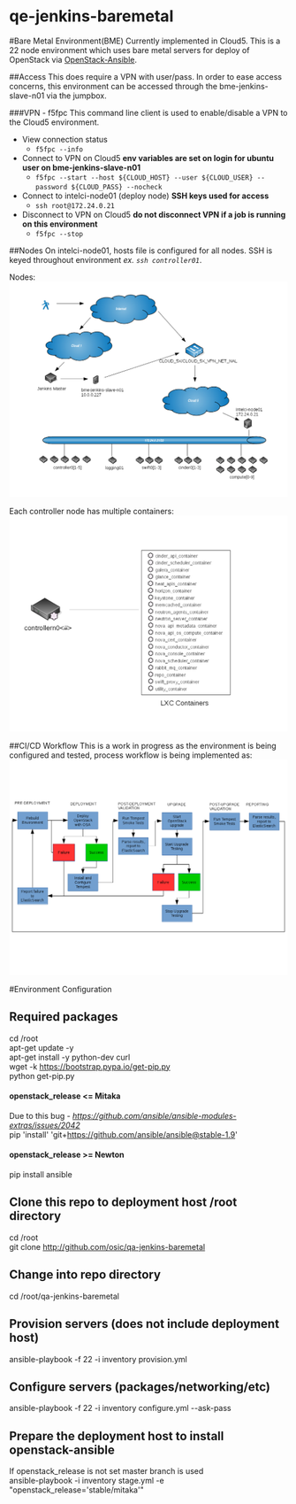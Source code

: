 # qe-jenkins-baremetal
#Bare Metal Environment(BME)
Currently implemented in Cloud5. This is a 22 node environment which uses bare metal servers for deploy of OpenStack via [OpenStack-Ansible](https://github.com/openstack/openstack-ansible).


##Access
This does require a VPN with user/pass. In order to ease access concerns, this environment can be accessed through the bme-jenkins-slave-n01 via the jumpbox.

###VPN - f5fpc
This command line client is used to enable/disable a VPN to the Cloud5 environment.

* View connection status
  * `f5fpc --info`
* Connect to VPN on Cloud5 **env variables are set on login for ubuntu user on bme-jenkins-slave-n01**
  * `f5fpc --start --host ${CLOUD_HOST} --user ${CLOUD_USER} --password ${CLOUD_PASS} --nocheck`
* Connect to intelci-node01 (deploy node) **SSH keys used for access**
  * `ssh root@172.24.0.21`
* Disconnect to VPN on Cloud5 **do not disconnect VPN if a job is running on this environment**
  * `f5fpc --stop`

##Nodes
On intelci-node01, hosts file is configured for all nodes. SSH is keyed throughout environment *ex. `ssh controller01`*.

Nodes:    
![BME](common/images/bare_metal_environment.png)

Each controller node has multiple containers:    
![Containers](common/images/bme_controller_node.png)

##CI/CD Workflow
This is a work in progress as the environment is being configured and tested, process workflow is being implemented as:    
![BME_WORKFLOW](common/images/bme_job_workflow.png)


#Environment Configuration

## Required packages
cd /root  
apt-get update -y  
apt-get install -y python-dev curl  
wget -k https://bootstrap.pypa.io/get-pip.py  
python get-pip.py  

#### openstack_release <= Mitaka
Due to this bug - _https://github.com/ansible/ansible-modules-extras/issues/2042_  
pip 'install' 'git+https://github.com/ansible/ansible@stable-1.9'

#### openstack_release >= Newton
pip install ansible

## Clone this repo to deployment host /root directory
cd /root  
git clone http://github.com/osic/qa-jenkins-baremetal

## Change into repo directory
cd /root/qa-jenkins-baremetal

## Provision servers (does not include deployment host)
ansible-playbook -f 22 -i inventory provision.yml

## Configure servers (packages/networking/etc)
ansible-playbook -f 22 -i inventory configure.yml --ask-pass

## Prepare the deployment host to install openstack-ansible  
If openstack_release is not set master branch is used  
ansible-playbook -i inventory stage.yml -e "openstack_release='stable/mitaka'"
